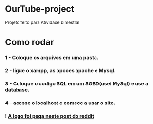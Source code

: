 # OurTube-project

Projeto feito para Atividade bimestral

# Como rodar

### 1 - Coloque os arquivos em uma pasta.
### 2 - ligue o xampp, as opcoes apache e Mysql.
### 3 - Coloque o codigo SQL em um SGBD(usei MySql) e use a database.
### 4 - acesse o localhost e comece a usar o site.

### ! [A logo foi pega neste post do reddit](https://www.reddit.com/r/sbubby/comments/azk7ec/ourtube/) !
